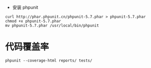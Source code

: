 

- 安装 phpunit

```
curl http://phar.phpunit.cn/phpunit-5.7.phar > phpunit-5.7.phar
chmod +x phpunit-5.7.phar
mv phpunit-5.7.phar /usr/local/bin/phpunit
```

# 代码覆盖率

```
phpunit --coverage-html reports/ tests/
```

